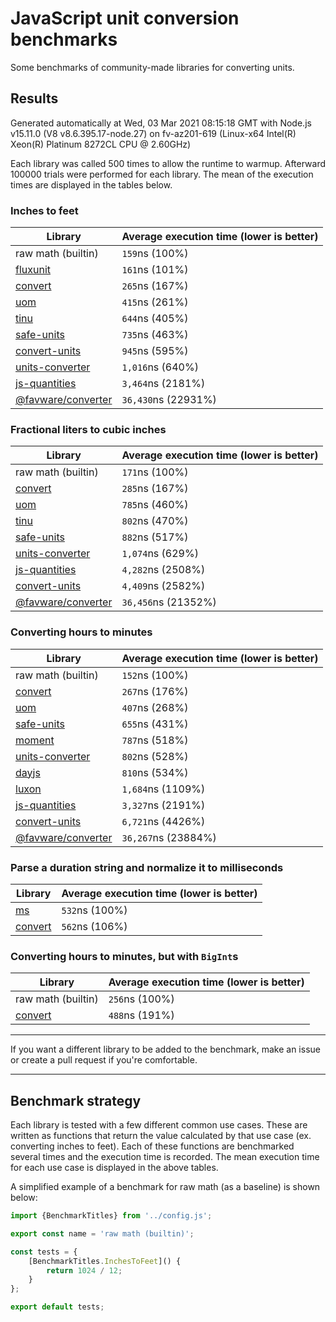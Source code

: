 # JavaScript unit conversion benchmarks

Some benchmarks of community-made libraries for converting units.

## Results

<!-- beginblock(results) -->

Generated automatically at Wed, 03 Mar 2021 08:15:18 GMT with Node.js v15.11.0 (V8 v8.6.395.17-node.27) on fv-az201-619 (Linux-x64 Intel(R) Xeon(R) Platinum 8272CL CPU @ 2.60GHz)

Each library was called 500 times to allow the runtime to warmup.
Afterward 100000 trials were performed for each library.
The mean of the execution times are displayed in the tables below.

### Inches to feet

| Library                                                            | Average execution time (lower is better) |
| ------------------------------------------------------------------ | ---------------------------------------- |
| raw math (builtin)                                                 | `159`ns (100%)                           |
| [fluxunit](https://npmjs.com/package/fluxunit)                     | `161`ns (101%)                           |
| [convert](https://npmjs.com/package/convert)                       | `265`ns (167%)                           |
| [uom](https://npmjs.com/package/uom)                               | `415`ns (261%)                           |
| [tinu](https://npmjs.com/package/tinu)                             | `644`ns (405%)                           |
| [safe-units](https://npmjs.com/package/safe-units)                 | `735`ns (463%)                           |
| [convert-units](https://npmjs.com/package/convert-units)           | `945`ns (595%)                           |
| [units-converter](https://npmjs.com/package/units-converter)       | `1,016`ns (640%)                         |
| [js-quantities](https://npmjs.com/package/js-quantities)           | `3,464`ns (2181%)                        |
| [@favware/converter](https://npmjs.com/package/@favware/converter) | `36,430`ns (22931%)                      |

### Fractional liters to cubic inches

| Library                                                            | Average execution time (lower is better) |
| ------------------------------------------------------------------ | ---------------------------------------- |
| raw math (builtin)                                                 | `171`ns (100%)                           |
| [convert](https://npmjs.com/package/convert)                       | `285`ns (167%)                           |
| [uom](https://npmjs.com/package/uom)                               | `785`ns (460%)                           |
| [tinu](https://npmjs.com/package/tinu)                             | `802`ns (470%)                           |
| [safe-units](https://npmjs.com/package/safe-units)                 | `882`ns (517%)                           |
| [units-converter](https://npmjs.com/package/units-converter)       | `1,074`ns (629%)                         |
| [js-quantities](https://npmjs.com/package/js-quantities)           | `4,282`ns (2508%)                        |
| [convert-units](https://npmjs.com/package/convert-units)           | `4,409`ns (2582%)                        |
| [@favware/converter](https://npmjs.com/package/@favware/converter) | `36,456`ns (21352%)                      |

### Converting hours to minutes

| Library                                                            | Average execution time (lower is better) |
| ------------------------------------------------------------------ | ---------------------------------------- |
| raw math (builtin)                                                 | `152`ns (100%)                           |
| [convert](https://npmjs.com/package/convert)                       | `267`ns (176%)                           |
| [uom](https://npmjs.com/package/uom)                               | `407`ns (268%)                           |
| [safe-units](https://npmjs.com/package/safe-units)                 | `655`ns (431%)                           |
| [moment](https://npmjs.com/package/moment)                         | `787`ns (518%)                           |
| [units-converter](https://npmjs.com/package/units-converter)       | `802`ns (528%)                           |
| [dayjs](https://npmjs.com/package/dayjs)                           | `810`ns (534%)                           |
| [luxon](https://npmjs.com/package/luxon)                           | `1,684`ns (1109%)                        |
| [js-quantities](https://npmjs.com/package/js-quantities)           | `3,327`ns (2191%)                        |
| [convert-units](https://npmjs.com/package/convert-units)           | `6,721`ns (4426%)                        |
| [@favware/converter](https://npmjs.com/package/@favware/converter) | `36,267`ns (23884%)                      |

### Parse a duration string and normalize it to milliseconds

| Library                                      | Average execution time (lower is better) |
| -------------------------------------------- | ---------------------------------------- |
| [ms](https://npmjs.com/package/ms)           | `532`ns (100%)                           |
| [convert](https://npmjs.com/package/convert) | `562`ns (106%)                           |

### Converting hours to minutes, but with `BigInt`s

| Library                                      | Average execution time (lower is better) |
| -------------------------------------------- | ---------------------------------------- |
| raw math (builtin)                           | `256`ns (100%)                           |
| [convert](https://npmjs.com/package/convert) | `488`ns (191%)                           |

<!-- endblock(results) -->

---

If you want a different library to be added to the benchmark, make an issue or create a pull request if you're comfortable.

---

## Benchmark strategy

Each library is tested with a few different common use cases.
These are written as functions that return the value calculated by that use case (ex. converting inches to feet).
Each of these functions are benchmarked several times and the execution time is recorded.
The mean execution time for each use case is displayed in the above tables.

A simplified example of a benchmark for raw math (as a baseline) is shown below:

```js
import {BenchmarkTitles} from '../config.js';

export const name = 'raw math (builtin)';

const tests = {
	[BenchmarkTitles.InchesToFeet]() {
		return 1024 / 12;
	}
};

export default tests;
```
